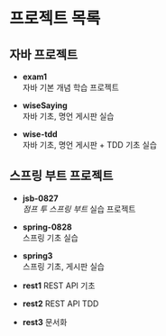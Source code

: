 # 프로젝트 목록

## 자바 프로젝트
- **exam1**  
  자바 기본 개념 학습 프로젝트

- **wiseSaying**  
  자바 기초, 명언 게시판 실습

- **wise-tdd**  
  자바 기초, 명언 게시판 + TDD 기초 실습

## 스프링 부트 프로젝트
- **jsb-0827**  
  *점프 투 스프링 부트* 실습 프로젝트

- **spring-0828**  
  스프링 기초 실습

- **spring3**  
  스프링 기초, 게시판 실습

- **rest1**
  REST API 기초

- **rest2**
  REST API TDD

- **rest3**
  문서화
